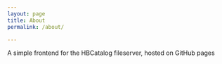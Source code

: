 ```yaml
---
layout: page
title: About
permalink: /about/

---
```

A simple frontend for the HBCatalog fileserver, hosted on GitHub pages
